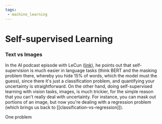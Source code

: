 ```yaml
---
tags:
 - machine_learning
---
```


# Self-supervised Learning

### Text vs Images

In the AI podcast episode with LeCun ([link](https://lexfridman.com/yann-lecun/)), he points out that self-supervision is much easier in language tasks (think BERT and the masking problem there, whereby you hide 15% of words, which the model must the guess), since there it's just a classification problem, and quantifying your uncertainty is straightforward. On the other hand, doing self-supervised learning with vision tasks, images, is much trickier, for the simple reason that you can't really deal with uncertainty. For instance, you can mask out portions of an image, but now you're dealing with a regression problem (which brings us back to [[classification-vs-regression]]).

One problem